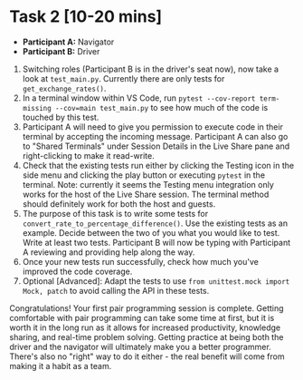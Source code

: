 # Task 2 [10-20 mins]

- **Participant A:** Navigator
- **Participant B:** Driver

1. Switching roles (Participant B is in the driver's seat now), now take a look
   at `test_main.py`. Currently there are only tests for `get_exchange_rates()`.
2. In a terminal window within VS Code, run `pytest --cov-report term-missing --cov=main test_main.py` to see how much of the code is touched by this test.
3. Participant A will need to give you permission to execute code in their
   terminal by accepting the incoming message. Participant A can also go to
   "Shared Terminals" under Session Details in the Live Share pane and
   right-clicking to make it read-write.
4. Check that the existing tests run either by clicking the Testing icon in the
   side menu and clicking the play button or executing `pytest` in the terminal.
   Note: currently it seems the Testing menu integration only works for the host
   of the Live Share session. The terminal method should definitely work for
   both the host and guests.
5. The purpose of this task is to write some tests for
   `convert_rate_to_percentage_difference()`. Use the existing tests as an
   example. Decide between the two of you what you would like to test. Write at
   least two tests. Participant B will now be typing with Participant A
   reviewing and providing help along the way.
6. Once your new tests run successfully, check how much you've improved the code
   coverage.
7. Optional [Advanced]: Adapt the tests to use `from unittest.mock import Mock, patch` to avoid
   calling the API in these tests.

Congratulations! Your first pair programming session is complete. Getting
comfortable with pair programming can take some time at first, but it is worth
it in the long run as it allows for increased productivity, knowledge sharing,
and real-time problem solving. Getting practice at being both the driver and
the navigator will ultimately make you a better programmer. There's also no
"right" way to do it either - the real benefit will come from making it a habit
as a team.
